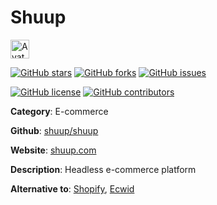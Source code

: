 
# Shuup 

<a href="https://shuup.com"><img src="https://icons.duckduckgo.com/ip3/shuup.com.ico" alt="Avatar" width="30" height="30" /></a>

[![GitHub stars](https://img.shields.io/github/stars/shuup/shuup.svg?style=social&label=Star&maxAge=2592000)](https://GitHub.com/shuup/shuup/stargazers/) [![GitHub forks](https://img.shields.io/github/forks/shuup/shuup.svg?style=social&label=Fork&maxAge=2592000)](https://GitHub.com/shuup/shuup/network/) [![GitHub issues](https://img.shields.io/github/issues/shuup/shuup.svg)](https://GitHub.com/Nshuup/shuup/issues/)

[![GitHub license](https://img.shields.io/github/license/shuup/shuup.svg)](https://github.com/shuup/shuup/blob/master/LICENSE) [![GitHub contributors](https://img.shields.io/github/contributors/shuup/shuup.svg)](https://GitHub.com/shuup/shuup/graphs/contributors/) 

**Category**: E-commerce

**Github**: [shuup/shuup](https://github.com/shuup/shuup)

**Website**: [shuup.com](https://shuup.com)

**Description**:
Headless e-commerce platform

**Alternative to**: [Shopify](https://www.shopify.com/), [Ecwid](https://www.ecwid.com/)
